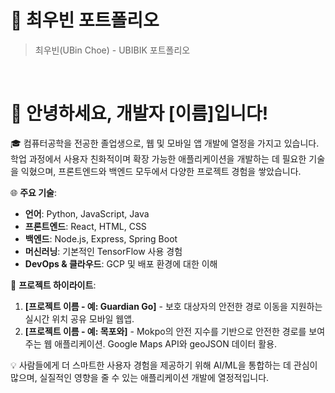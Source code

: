 # 📜 최우빈 포트폴리오

> 최우빈(UBin Choe) - UBIBIK 포트폴리오

<br />

# 👋 안녕하세요, 개발자 [이름]입니다!

🎓 컴퓨터공학을 전공한 졸업생으로, 웹 및 모바일 앱 개발에 열정을 가지고 있습니다. 학업 과정에서 사용자 친화적이며 확장 가능한 애플리케이션을 개발하는 데 필요한 기술을 익혔으며, 프론트엔드와 백엔드 모두에서 다양한 프로젝트 경험을 쌓았습니다.

🌐 **주요 기술**: 
- **언어**: Python, JavaScript, Java
- **프론트엔드**: React, HTML, CSS
- **백엔드**: Node.js, Express, Spring Boot
- **머신러닝**: 기본적인 TensorFlow 사용 경험
- **DevOps & 클라우드**: GCP 및 배포 환경에 대한 이해

🚀 **프로젝트 하이라이트**:
1. **[프로젝트 이름 - 예: Guardian Go]** - 보호 대상자의 안전한 경로 이동을 지원하는 실시간 위치 공유 모바일 웹앱.
2. **[프로젝트 이름 - 예: 목포와]** - Mokpo의 안전 지수를 기반으로 안전한 경로를 보여주는 웹 애플리케이션. Google Maps API와 geoJSON 데이터 활용.

💡 사람들에게 더 스마트한 사용자 경험을 제공하기 위해 AI/ML을 통합하는 데 관심이 많으며, 실질적인 영향을 줄 수 있는 애플리케이션 개발에 열정적입니다.
